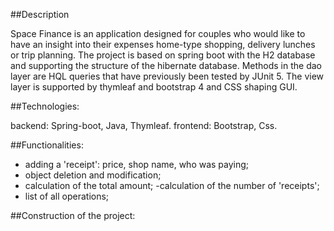 ##Description

Space Finance is an application designed for couples who would like to have an insight into their expenses
home-type shopping, delivery lunches or trip planning.
The project is based on spring boot with the H2 database and supporting the structure of the hibernate database. Methods
in the dao layer are HQL queries that have previously been tested by JUnit 5.
The view layer is supported by thymleaf and bootstrap 4 and CSS shaping GUI.

##Technologies:

backend: Spring-boot, Java, Thymleaf.
frontend: Bootstrap, Css.

##Functionalities:

- adding a 'receipt': price, shop name, who was paying;
- object deletion and modification;
- calculation of the total amount;
  -calculation of the number of 'receipts';
- list of all operations;

##Construction of the project: 
